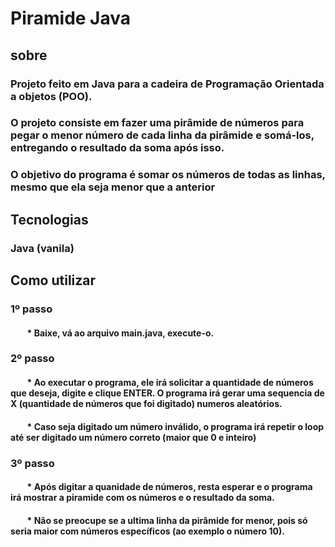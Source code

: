 # Piramide Java
## sobre
### Projeto feito em Java para a cadeira de Programação Orientada a objetos (POO).
### O projeto consiste em fazer uma pirâmide de números para pegar o menor número de cada linha da pirâmide e somá-los, entregando o resultado da soma após isso.
### O objetivo do programa é somar os números de todas as linhas, mesmo que ela seja menor que a anterior
## Tecnologias
### Java (vanila)

## Como utilizar
### 1º passo
#### &nbsp; &nbsp; &nbsp; &nbsp; * Baixe, vá ao arquivo main.java, execute-o.
### 2º passo
#### &nbsp; &nbsp; &nbsp; &nbsp; * Ao executar o programa, ele irá solicitar a quantidade de números que deseja, digite e clique ENTER. O programa irá gerar uma sequencia de X (quantidade de números que foi digitado) numeros aleatórios.
#### &nbsp; &nbsp; &nbsp; &nbsp; * Caso seja digitado um número inválido, o programa irá repetir o loop até ser digitado um número correto (maior que 0 e inteiro)
### 3º passo
#### &nbsp; &nbsp; &nbsp; &nbsp; * Após digitar a quanidade de números, resta esperar e o programa irá mostrar a piramide com os números e o resultado da soma.
#### &nbsp; &nbsp; &nbsp; &nbsp; * Não se preocupe se a ultima linha da pirâmide for menor, pois só seria maior com números específicos (ao exemplo o número 10).
